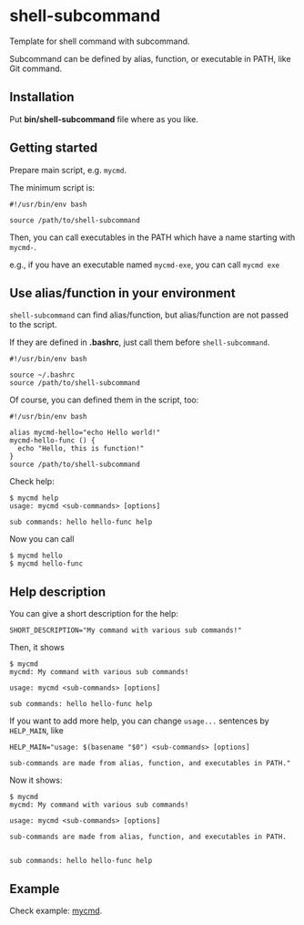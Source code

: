 # shell-subcommand
Template for shell command with subcommand.

Subcommand can be defined by alias, function, or executable in PATH,
like Git command.

## Installation

Put **bin/shell-subcommand** file where as you like.

## Getting started

Prepare main script, e.g. `mycmd`.

The minimum script is:

```mycmd
#!/usr/bin/env bash

source /path/to/shell-subcommand
```

Then, you can call executables in the PATH
which have a name starting with `mycmd-`.

e.g., if you have an executable named `mycmd-exe`,
you can call `mycmd exe`

## Use alias/function in your environment

`shell-subcommand` can find alias/function,
but alias/function are not passed to the script.

If they are defined in **.bashrc**, just call them before `shell-subcommand`.

```mycmd
#!/usr/bin/env bash

source ~/.bashrc
source /path/to/shell-subcommand
```

Of course, you can defined them in the script, too:

```mycmd
#!/usr/bin/env bash

alias mycmd-hello="echo Hello world!"
mycmd-hello-func () {
  echo "Hello, this is function!"
}
source /path/to/shell-subcommand
```

Check help:

    $ mycmd help
    usage: mycmd <sub-commands> [options]

    sub commands: hello hello-func help

Now you can call

    $ mycmd hello
    $ mycmd hello-func

## Help description

You can give a short description for the help:

    SHORT_DESCRIPTION="My command with various sub commands!"

Then, it shows

    $ mycmd
    mycmd: My command with various sub commands!

    usage: mycmd <sub-commands> [options]

    sub commands: hello hello-func help

If you want to add more help, you can change `usage...` sentences by `HELP_MAIN`, like

    HELP_MAIN="usage: $(basename "$0") <sub-commands> [options]

    sub-commands are made from alias, function, and executables in PATH."

Now it shows:

    $ mycmd
    mycmd: My command with various sub commands!

    usage: mycmd <sub-commands> [options]

    sub-commands are made from alias, function, and executables in PATH.


    sub commands: hello hello-func help


## Example

Check example: [mycmd](https://github.com/rcmdnk/shell-subcommand/blob/master/example/mycmd).
